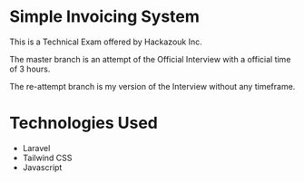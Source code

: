 # Simple Invoicing System
This is a Technical Exam offered by Hackazouk Inc.

The master branch is an attempt of the Official Interview with a official time of 3 hours.

The re-attempt branch is my version of the Interview without any timeframe.

# Technologies Used

* Laravel
* Tailwind CSS
* Javascript
